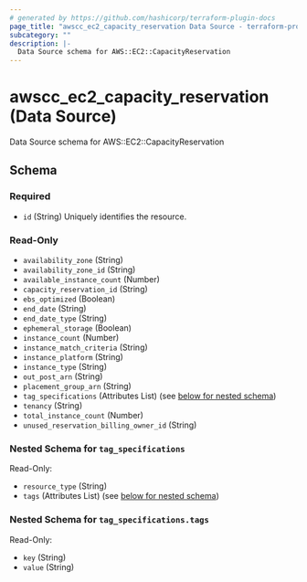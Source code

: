 ```yaml
---
# generated by https://github.com/hashicorp/terraform-plugin-docs
page_title: "awscc_ec2_capacity_reservation Data Source - terraform-provider-awscc"
subcategory: ""
description: |-
  Data Source schema for AWS::EC2::CapacityReservation
---
```


# awscc_ec2_capacity_reservation (Data Source)

Data Source schema for AWS::EC2::CapacityReservation



<!-- schema generated by tfplugindocs -->
## Schema

### Required

- `id` (String) Uniquely identifies the resource.

### Read-Only

- `availability_zone` (String)
- `availability_zone_id` (String)
- `available_instance_count` (Number)
- `capacity_reservation_id` (String)
- `ebs_optimized` (Boolean)
- `end_date` (String)
- `end_date_type` (String)
- `ephemeral_storage` (Boolean)
- `instance_count` (Number)
- `instance_match_criteria` (String)
- `instance_platform` (String)
- `instance_type` (String)
- `out_post_arn` (String)
- `placement_group_arn` (String)
- `tag_specifications` (Attributes List) (see [below for nested schema](#nestedatt--tag_specifications))
- `tenancy` (String)
- `total_instance_count` (Number)
- `unused_reservation_billing_owner_id` (String)

<a id="nestedatt--tag_specifications"></a>
### Nested Schema for `tag_specifications`

Read-Only:

- `resource_type` (String)
- `tags` (Attributes List) (see [below for nested schema](#nestedatt--tag_specifications--tags))

<a id="nestedatt--tag_specifications--tags"></a>
### Nested Schema for `tag_specifications.tags`

Read-Only:

- `key` (String)
- `value` (String)
